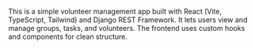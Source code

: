 This is a simple volunteer management app built with React (Vite, TypeScript, Tailwind) and Django REST Framework. It lets users view and manage groups, tasks, and volunteers. The frontend uses custom hooks and components for clean structure.